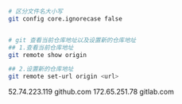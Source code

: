 ```sh
# 区分文件名大小写
git config core.ignorecase false


# git 查看当前仓库地址以及设置新的仓库地址
## 1.查看当前仓库地址
git remote show origin

## 2.设置新的仓库地址
git remote set-url origin <url>

```


52.74.223.119 github.com
172.65.251.78 gitlab.com